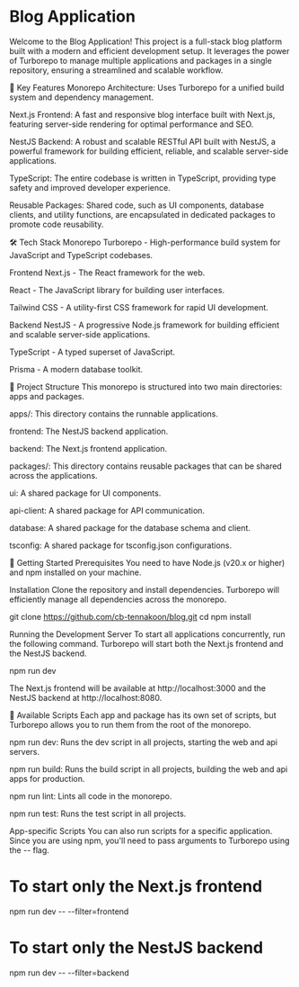 # Blog Application

Welcome to the Blog Application! This project is a full-stack blog platform built with a modern and efficient development setup. It leverages the power of Turborepo to manage multiple applications and packages in a single repository, ensuring a streamlined and scalable workflow.

🚀 Key Features
Monorepo Architecture: Uses Turborepo for a unified build system and dependency management.

Next.js Frontend: A fast and responsive blog interface built with Next.js, featuring server-side rendering for optimal performance and SEO.

NestJS Backend: A robust and scalable RESTful API built with NestJS, a powerful framework for building efficient, reliable, and scalable server-side applications.

TypeScript: The entire codebase is written in TypeScript, providing type safety and improved developer experience.

Reusable Packages: Shared code, such as UI components, database clients, and utility functions, are encapsulated in dedicated packages to promote code reusability.

🛠️ Tech Stack
Monorepo
Turborepo - High-performance build system for JavaScript and TypeScript codebases.

Frontend
Next.js - The React framework for the web.

React - The JavaScript library for building user interfaces.

Tailwind CSS - A utility-first CSS framework for rapid UI development.

Backend
NestJS - A progressive Node.js framework for building efficient and scalable server-side applications.

TypeScript - A typed superset of JavaScript.

Prisma - A modern database toolkit.

📁 Project Structure
This monorepo is structured into two main directories: apps and packages.

apps/: This directory contains the runnable applications.

frontend: The NestJS backend application.

backend: The Next.js frontend application.

packages/: This directory contains reusable packages that can be shared across the applications.

ui: A shared package for UI components.

api-client: A shared package for API communication.

database: A shared package for the database schema and client.

tsconfig: A shared package for tsconfig.json configurations.

🏁 Getting Started
Prerequisites
You need to have Node.js (v20.x or higher) and npm installed on your machine.

Installation
Clone the repository and install dependencies. Turborepo will efficiently manage all dependencies across the monorepo.

git clone https://github.com/cb-tennakoon/blog.git
cd <your-repo-directory>
npm install


Running the Development Server
To start all applications concurrently, run the following command. Turborepo will start both the Next.js frontend and the NestJS backend.

npm run dev


The Next.js frontend will be available at http://localhost:3000 and the NestJS backend at http://localhost:8080.

📜 Available Scripts
Each app and package has its own set of scripts, but Turborepo allows you to run them from the root of the monorepo.

npm run dev: Runs the dev script in all projects, starting the web and api servers.

npm run build: Runs the build script in all projects, building the web and api apps for production.

npm run lint: Lints all code in the monorepo.

npm run test: Runs the test script in all projects.

App-specific Scripts
You can also run scripts for a specific application. Since you are using npm, you'll need to pass arguments to Turborepo using the -- flag.

# To start only the Next.js frontend
npm run dev -- --filter=frontend

# To start only the NestJS backend
npm run dev -- --filter=backend
